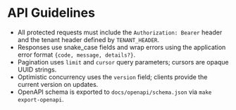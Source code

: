 # API Guidelines

- All protected requests must include the `Authorization: Bearer` header and the tenant header defined by `TENANT_HEADER`.
- Responses use snake_case fields and wrap errors using the application error format `{code, message, details?}`.
- Pagination uses `limit` and `cursor` query parameters; cursors are opaque UUID strings.
- Optimistic concurrency uses the `version` field; clients provide the current version on updates.
- OpenAPI schema is exported to `docs/openapi/schema.json` via `make export-openapi`.
